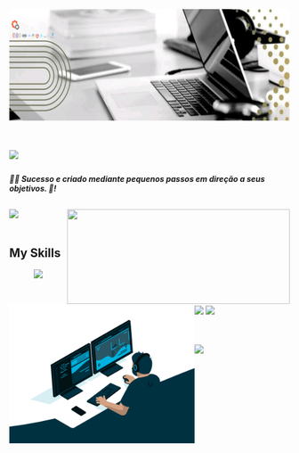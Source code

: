<div>
  <img  height="200px" width="800px" src="BannerGitHub.png"/>
</div>


<h1 align="left">
  <img src="https://readme-typing-svg.herokuapp.com/?font=Righteous&size=25&center=true&vCenter=true&width=800&height=70&duration=4000&lines=olá!+🖐️;+Sou+Geilson+Freire;+Sou+dev+front+End!;" />
  <h5>🏋️‍♂️ Sucesso e criado mediante pequenos passos em direção a seus objetivos. 👊!</h5>
</h1>

## 

<div>
  <img  height="170em" src="https://github-readme-stats.vercel.app/api?username=GeilsonFreire&show_icons=true&theme=highcontrast&include_all_commits=true&count_private=true"/>
  <img align="right" height="170em" width="400"  src="https://github-readme-stats.vercel.app/api/top-langs/?username=GeilsonFreire&layout=compact&langs_count=16&theme=highcontrast"/>
</div>
<br>

## My Skills
<div align="center" >
  <img src="https://skillicons.dev/icons?i=react,bootstrap,html,css,javascript,vscode,github,php,python,git" />
</div>

<div  align="center"> 
  <div style="display: inline_block"><br/>
    <img align="left" height="250" margin="rigth: 15px" alt="coding-time" src="code.gif"> 
</div>

##   
<div align="left">
  <a href = "mailto: work.luigi.geilsonfreireleite@gmail.com"><img padding="left: 15px" src="https://img.shields.io/badge/Gmail-D14836?style=for-the-badge&logo=gmail&logoColor=white" target="_Blank"></a>
  <a href = "https://www.linkedin.com/in/geilson-freire-leite-5a895913b /"><img padding="left: 15px" src="https://img.shields.io/badge/LinkedIn-0077B5?style=for-the-badge&logo=linkedin&logoColor=white"></a>
</div>

<h1 align="left">
  <img src="https://readme-typing-svg.herokuapp.com/?font=Righteous&size=25&center=true&vCenter=true&width=800&height=70&duration=4000&lines=Muito+obrigado!;+pela+a+sua+visíta+🖐️!;" />
</h1>



